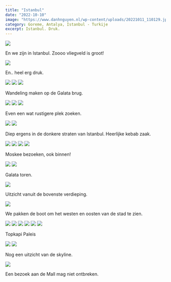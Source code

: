 ```yaml
---
title: "Istanbul"
date: "2022-10-10"
image: "https://www.danhnguyen.nl/wp-content/uploads/20221011_110129.jpg"
category: Goreme, Antalya, Istanbul - Turkije
excerpt: Istanbul. Druk.
---
```


![](https://www.danhnguyen.nl/wp-content/uploads/20221010_122157.jpg)

En we zijn in Istanbul. Zoooo vliegveld is groot!

![](https://www.danhnguyen.nl/wp-content/uploads/20221010_170110.jpg)

En.. heel erg druk.

![](https://www.danhnguyen.nl/wp-content/uploads/20221010_172241.jpg)
![](https://www.danhnguyen.nl/wp-content/uploads/20221011_125426.jpg)
![](https://www.danhnguyen.nl/wp-content/uploads/20221010_170708.jpg)

Wandeling maken op de Galata brug.

![](https://www.danhnguyen.nl/wp-content/uploads/20221011_110129.jpg)
![](https://www.danhnguyen.nl/wp-content/uploads/20221011_165516.jpg)
![](https://www.danhnguyen.nl/wp-content/uploads/20221011_171907.jpg)

Even een wat rustigere plek zoeken.

![](https://www.danhnguyen.nl/wp-content/uploads/20221011_122103.jpg)
![](https://www.danhnguyen.nl/wp-content/uploads/20221011_133948.jpg)

Diep ergens in de donkere straten van Istanbul. Heerlijke kebab zaak.

![](https://www.danhnguyen.nl/wp-content/uploads/20221011_181708.jpg)
![](https://www.danhnguyen.nl/wp-content/uploads/20221011_181738.jpg)
![](https://www.danhnguyen.nl/wp-content/uploads/20221012_091336.jpg)
![](https://www.danhnguyen.nl/wp-content/uploads/20221011_184322.jpg)

Moskee bezoeken, ook binnen!

![](https://www.danhnguyen.nl/wp-content/uploads/20221011_185747.jpg)
![](https://www.danhnguyen.nl/wp-content/uploads/20221012_100150.jpg)

Galata toren.

![](https://www.danhnguyen.nl/wp-content/uploads/20221012_101555.jpg)

Uitzicht vanuit de bovenste verdieping.

![](https://www.danhnguyen.nl/wp-content/uploads/20221012_150658.jpg)

We pakken de boot om het westen en oosten van de stad te zien.

![](https://www.danhnguyen.nl/wp-content/uploads/20221012_153642.jpg)
![](https://www.danhnguyen.nl/wp-content/uploads/20221012_155202.jpg)
![](https://www.danhnguyen.nl/wp-content/uploads/20221012_160204.jpg)
![](https://www.danhnguyen.nl/wp-content/uploads/20221012_160717.jpg)
![](https://www.danhnguyen.nl/wp-content/uploads/20221012_161129.jpg)
![](https://www.danhnguyen.nl/wp-content/uploads/20221013_102253.jpg)

Topkapi Paleis

![](https://www.danhnguyen.nl/wp-content/uploads/20221013_113255.jpg)
![](https://www.danhnguyen.nl/wp-content/uploads/20221013_113910.jpg)

Nog een uitzicht van de skyline.

![](https://www.danhnguyen.nl/wp-content/uploads/20221014_115042.jpg)

Een bezoek aan de Mall mag niet ontbreken.



